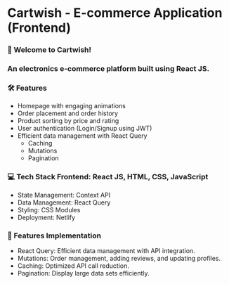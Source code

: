 # Cartwish - E-commerce Application (Frontend)
### 🚀 Welcome to Cartwish!
### An electronics e-commerce platform built using React JS.

### 🛠 Features
- Homepage with engaging animations
- Order placement and order history
- Product sorting by price and rating
- User authentication (Login/Signup using JWT)
- Efficient data management with React Query
  * Caching
  * Mutations
  * Pagination
### 💻 Tech Stack Frontend: React JS, HTML, CSS, JavaScript
- State Management: Context API
- Data Management: React Query
- Styling: CSS Modules
- Deployment: Netlify
### 🎯 Features Implementation
- React Query: Efficient data management with API integration.
- Mutations: Order management, adding reviews, and updating profiles.
- Caching: Optimized API call reduction.
- Pagination: Display large data sets efficiently.
